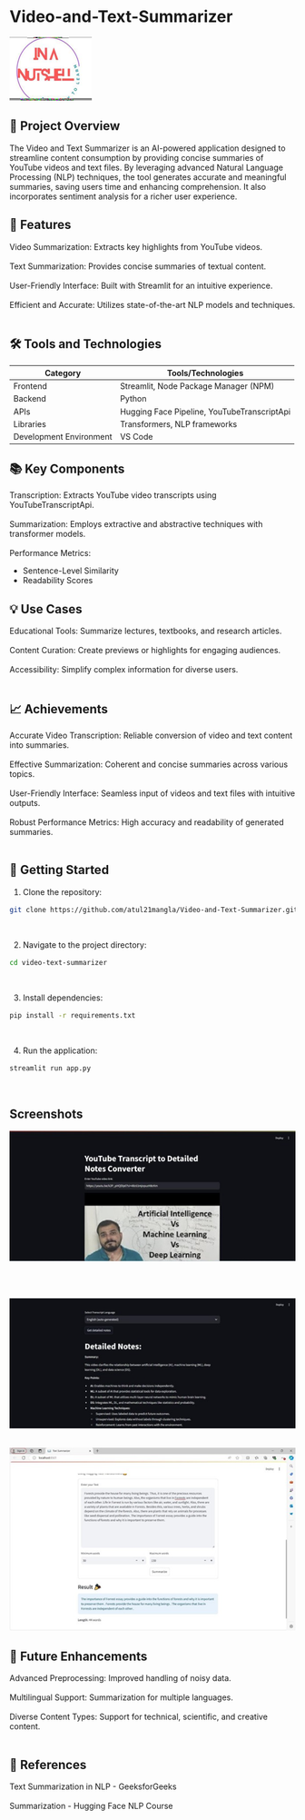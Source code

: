 # Video-and-Text-Summarizer

![Logo](assets/images/logo.png)

## 📜 Project Overview
The Video and Text Summarizer is an AI-powered application designed to streamline content consumption by providing concise summaries of YouTube videos and text files. By leveraging advanced Natural Language Processing (NLP) techniques, the tool generates accurate and meaningful summaries, saving users time and enhancing comprehension. It also incorporates sentiment analysis for a richer user experience.

<h2> 🚀 Features </h2>

Video Summarization: Extracts key highlights from YouTube videos.<br><br>
Text Summarization: Provides concise summaries of textual content.<br><br>
User-Friendly Interface: Built with Streamlit for an intuitive experience.<br><br>
Efficient and Accurate: Utilizes state-of-the-art NLP models and techniques.<br><br>

<h2>🛠️ Tools and Technologies</h2>

<table>
  <thead>
    <tr>
      <th>Category</th>
      <th>Tools/Technologies</th>
    </tr>
  </thead>
  <tbody>
    <tr>
      <td>Frontend</td>
      <td>Streamlit, Node Package Manager (NPM)</td>
    </tr>
    <tr>
      <td>Backend</td>
      <td>Python</td>
    </tr>
    <tr>
      <td>APIs</td>
      <td>Hugging Face Pipeline, YouTubeTranscriptApi</td>
    </tr>
    <tr>
      <td>Libraries</td>
      <td>Transformers, NLP frameworks</td>
    </tr>
    <tr>
      <td>Development Environment</td>
      <td>VS Code</td>
    </tr>
  </tbody>
</table>


<h2> 📚 Key Components </h2>

Transcription: Extracts YouTube video transcripts using YouTubeTranscriptApi.<br><br>
Summarization: Employs extractive and abstractive techniques with transformer models.<br><br>
Performance Metrics:
<ul>
  <li>Sentence-Level Similarity</li>
  <li>Readability Scores</li>
</ul>


<h2>💡 Use Cases </h2>

Educational Tools: Summarize lectures, textbooks, and research articles.<br><br>
Content Curation: Create previews or highlights for engaging audiences.<br><br>
Accessibility: Simplify complex information for diverse users.<br><br>

<h2>📈 Achievements </h2>
Accurate Video Transcription: Reliable conversion of video and text content into summaries.<br><br>
Effective Summarization: Coherent and concise summaries across various topics.<br><br>
User-Friendly Interface: Seamless input of videos and text files with intuitive outputs.<br><br>
Robust Performance Metrics: High accuracy and readability of generated summaries.<br><br>

<h2>
🔗 Getting Started
</h2>

1. Clone the repository:
```bash
git clone https://github.com/atul21mangla/Video-and-Text-Summarizer.git
```
<br>

2. Navigate to the project directory:
```bash
cd video-text-summarizer
```
<br>

3. Install dependencies:
```bash
pip install -r requirements.txt
```
<br>


4. Run the application:
```bash
streamlit run app.py
```

<br>


<h2> Screenshots </h2>

![img1](assets/images/Picture2.jpg)

<br><br>

![img2](assets/images/Picture3.jpg)
<br><br>

![img3](assets/images/Picture4.jpg)




<h2>🌟 Future Enhancements </h2>
Advanced Preprocessing: Improved handling of noisy data.<br><br>
Multilingual Support: Summarization for multiple languages.<br><br>
Diverse Content Types: Support for technical, scientific, and creative content.<br><br>


<h2>📜 References </h2>
Text Summarization in NLP - GeeksforGeeks<br><br>
Summarization - Hugging Face NLP Course<br><br>
